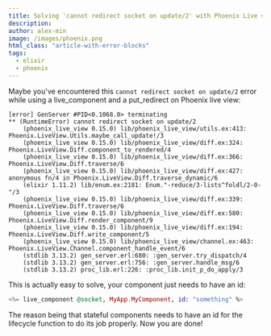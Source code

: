 ```yaml
---
title: Solving 'cannot redirect socket on update/2' with Phoenix Live view components
description: 
author: alex-min
image: /images/phoenix.png
html_class: "article-with-error-blocks"
tags:
  - elixir
  - phoenix
---
```


Maybe you've encountered this ```cannot redirect socket on update/2``` error while using a live_component and a put_redirect on Phoenix live view:

```
[error] GenServer #PID<0.1068.0> terminating
** (RuntimeError) cannot redirect socket on update/2
    (phoenix_live_view 0.15.0) lib/phoenix_live_view/utils.ex:413: Phoenix.LiveView.Utils.maybe_call_update!/3
    (phoenix_live_view 0.15.0) lib/phoenix_live_view/diff.ex:324: Phoenix.LiveView.Diff.component_to_rendered/4
    (phoenix_live_view 0.15.0) lib/phoenix_live_view/diff.ex:366: Phoenix.LiveView.Diff.traverse/6
    (phoenix_live_view 0.15.0) lib/phoenix_live_view/diff.ex:427: anonymous fn/4 in Phoenix.LiveView.Diff.traverse_dynamic/6
    (elixir 1.11.2) lib/enum.ex:2181: Enum."-reduce/3-lists^foldl/2-0-"/3
    (phoenix_live_view 0.15.0) lib/phoenix_live_view/diff.ex:339: Phoenix.LiveView.Diff.traverse/6
    (phoenix_live_view 0.15.0) lib/phoenix_live_view/diff.ex:580: Phoenix.LiveView.Diff.render_component/9
    (phoenix_live_view 0.15.0) lib/phoenix_live_view/diff.ex:194: Phoenix.LiveView.Diff.write_component/5
    (phoenix_live_view 0.15.0) lib/phoenix_live_view/channel.ex:463: Phoenix.LiveView.Channel.component_handle_event/6
    (stdlib 3.13.2) gen_server.erl:680: :gen_server.try_dispatch/4
    (stdlib 3.13.2) gen_server.erl:756: :gen_server.handle_msg/6
    (stdlib 3.13.2) proc_lib.erl:226: :proc_lib.init_p_do_apply/3
```

This is actually easy to solve, your component just needs to have an id:

```elixir
<%= live_component @socket, MyApp.MyComponent, id: "something" %>
```

The reason being that stateful components needs to have an id for the lifecycle function to do its job properly. Now you are done!

